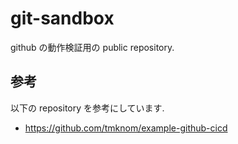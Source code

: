 # git-sandbox

github の動作検証用の public repository.

## 参考
以下の repository を参考にしています.
- https://github.com/tmknom/example-github-cicd